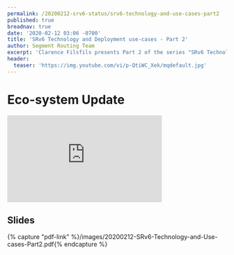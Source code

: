 ```yaml
---
permalink: /20200212-srv6-status/srv6-technology-and-use-cases-part2
published: true
breadnav: true
date: '2020-02-12 03:06 -0700'
title: 'SRv6 Technology and Deployment use-cases - Part 2'
author: Segment Routing Team
excerpt: 'Clarence Filsfils presents Part 2 of the series "SRv6 Technology and Deployment use-cases": Eco-system update'
header:
  teaser: 'https://img.youtube.com/vi/p-QtiWC_Xek/mqdefault.jpg'
---
```


# Eco-system Update
<iframe width="355" height="200" src="https://www.youtube.com/embed/p-QtiWC_Xek" frameborder="0" allowfullscreen></iframe>

## Slides

{% capture "pdf-link" %}/images/20200212-SRv6-Technology-and-Use-cases-Part2.pdf{% endcapture %}
<script src="{{ '/assets/js/pdfobject.min.js' | relative_url }}"></script>
<div class="fitvidsignore" id="pdf"></div>
<script>PDFObject.embed(" {{ pdf-link }} ", "#pdf", {height: "21.5em", width: "31.3em"});</script>
